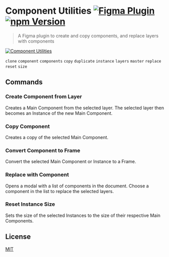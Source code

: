 # Component Utilities [![Figma Plugin](https://img.shields.io/badge/figma-Component%20Utilities-yellow?cacheSeconds=1800)](https://figma.com/community/plugin/785894722513806497/Component-Utilities) [![npm Version](https://img.shields.io/npm/v/figma-component-utilities?cacheSeconds=1800)](https://npmjs.com/package/figma-component-utilities)

> A Figma plugin to create and copy components, and replace layers with components

[![Component Utilities](https://raw.githubusercontent.com/yuanqing/figma-plugins/main/packages/figma-component-utilities/media/cover.png)](https://figma.com/community/plugin/785894722513806497/Component-Utilities)

`clone` `component` `components` `copy` `duplicate` `instance` `layers` `master` `replace` `reset` `size`

## Commands

### Create Component from Layer

Creates a Main Component from the selected layer. The selected layer then becomes an Instance of the new Main Component.

### Copy Component

Creates a copy of the selected Main Component.

### Convert Component to Frame

Convert the selected Main Component or Instance to a Frame.

### Replace with Component

Opens a modal with a list of components in the document. Choose a component in the list to replace the selected layers.

### Reset Instance Size

Sets the size of the selected Instances to the size of their respective Main Components.

## License

[MIT](/LICENSE.md)
